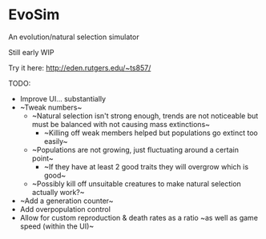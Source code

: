 # EvoSim
An evolution/natural selection simulator

Still early WIP

Try it here: http://eden.rutgers.edu/~ts857/

TODO:
- Improve UI... substantially
- ~Tweak numbers~
  - ~Natural selection isn't strong enough, trends are not noticeable but must be balanced with not causing mass extinctions~
    - ~Killing off weak members helped but populations go extinct too easily~
  - ~Populations are not growing, just fluctuating around a certain point~
    - ~If they have at least 2 good traits they will overgrow which is good~
  - ~Possibly kill off unsuitable creatures to make natural selection actually work?~
- ~Add a generation counter~
- Add overpopulation control
- Allow for custom reproduction & death rates as a ratio ~as well as game speed (within the UI)~

